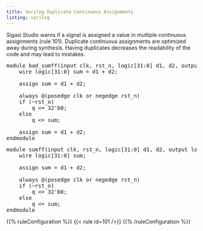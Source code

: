 ```yaml
---
title: Verilog Duplicate Continuous Assignments
linting: verilog
---
```


Sigasi Studio warns if a signal is assigned a value in
multiple continuous assignments (rule 101).  Duplicate continuous assignments are
optimized away during synthesis. Having duplicates decreases the
readability of the code and may lead to mistakes.

<pre>
module bad_sumff(input clk, rst_n, logic[31:0] d1, d2, output logic[31:0] q);
    wire logic[31:0] <span class="warning">sum</span> = d1 + d2;

    assign <span class="warning">sum</span> = d1 + d2;

    always @(posedge clk or negedge rst_n)
    if (~rst_n)
        q <= 32'b0;
    else
        q <= sum;

    assign <span class="warning">sum</span> = d1 + d2;
endmodule
</pre>

<pre>
module sumff(input clk, rst_n, logic[31:0] d1, d2, output logic[31:0] q);
    wire logic[31:0] sum;

    assign <span class="goodcode">sum</span> = d1 + d2;

    always @(posedge clk or negedge rst_n)
    if (~rst_n)
        q <= 32'b0;
    else
        q <= sum;
endmodule
</pre>

{{% ruleConfiguration %}}
{{< rule id=101 />}}
{{% /ruleConfiguration %}}
